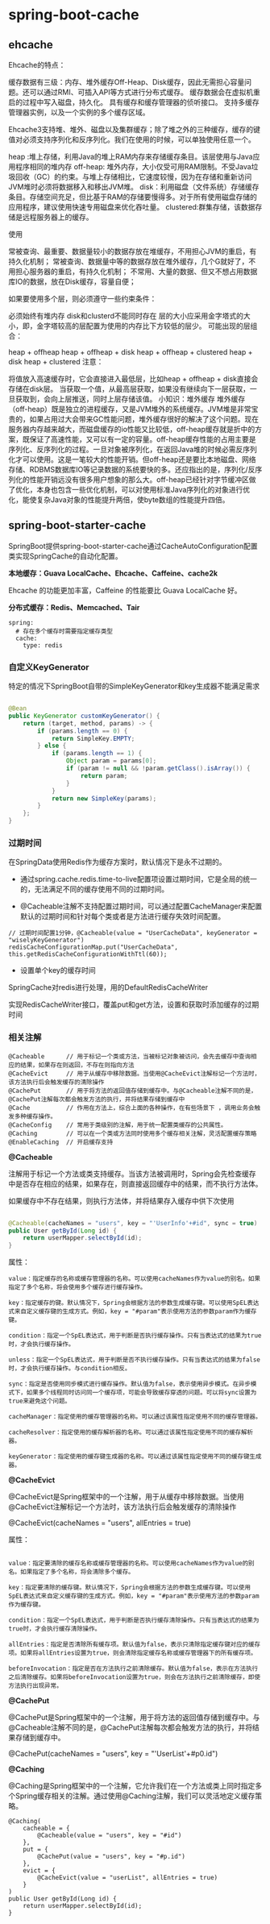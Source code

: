# spring-boot-cache

## ehcache

Ehcache的特点：

缓存数据有三级：内存、堆外缓存Off-Heap、Disk缓存，因此无需担心容量问题。还可以通过RMI、可插入API等方式进行分布式缓存。
缓存数据会在虚拟机重启的过程中写入磁盘，持久化。
具有缓存和缓存管理器的侦听接口。
支持多缓存管理器实例，以及一个实例的多个缓存区域。

Ehcache3支持堆、堆外、磁盘以及集群缓存；除了堆之外的三种缓存，缓存的键值对必须支持序列化和反序列化。我们在使用的时候，可以单独使用任意一个。

heap :堆上存储，利用Java的堆上RAM内存来存储缓存条目。该层使用与Java应用程序相同的堆内存
off-heap: 堆外内存，大小仅受可用RAM限制。不受Java垃圾回收（GC）的约束。与堆上存储相比，它速度较慢，因为在存储和重新访问JVM堆时必须将数据移入和移出JVM堆。
disk：利用磁盘（文件系统）存储缓存条目。存储空间充足，但比基于RAM的存储要慢得多。对于所有使用磁盘存储的应用程序，建议使用快速专用磁盘来优化吞吐量。
clustered:群集存储，该数据存储是远程服务器上的缓存。

使用

常被查询、最重要、数据量较小的数据存放在堆缓存，不用担心JVM的重启，有持久化机制；
常被查询、数据量中等的数据存放在堆外缓存，几个G就好了，不用担心服务器的重启，有持久化机制；
不常用、大量的数据、但又不想占用数据库IO的数据，放在Disk缓存，容量自便；

如果要使用多个层，则必须遵守一些约束条件：

必须始终有堆内存
disk和clusterd不能同时存在
层的大小应采用金字塔式的大小，即，金字塔较高的层配置为使用的内存比下方较低的层少。
可能出现的层组合：

heap + offheap
heap + offheap + disk
heap + offheap + clustered
heap + disk
heap + clustered
注意：

将值放入高速缓存时，它会直接进入最低层，比如heap + offheap + disk直接会存储在disk层。
当获取一个值，从最高层获取，如果没有继续向下一层获取，一旦获取到，会向上层推送，同时上层存储该值。
小知识：堆外缓存
堆外缓存（off-heap）既是独立的进程缓存，又是JVM堆外的系统缓存。JVM堆是非常宝贵的，如果占用过大会带来GC性能问题，堆外缓存很好的解决了这个问题。现在服务器内存越来越大，而磁盘缓存的io性能又比较低，off-heap缓存就是折中的方案，既保证了高速性能，又可以有一定的容量。off-heap缓存性能的占用主要是序列化、反序列化的过程。一旦对象被序列化，在返回Java堆的时候必需反序列化才可以使用。这是一笔较大的性能开销。但off-heap还是要比本地磁盘、网络存储、RDBMS数据库IO等记录数据的系统要快的多。还应指出的是，序列化/反序列化的性能开销远没有很多用户想象的那么大。off-heap已经针对字节缓冲区做了优化，本身也包含一些优化机制，可以对使用标准Java序列化的对象进行优化，能使复杂Java对象的性能提升两倍，使byte数组的性能提升四倍。

## spring-boot-starter-cache

SpringBoot提供spring-boot-starter-cache通过CacheAutoConfiguration配置类实现SpringCache的自动化配置。

**本地缓存：Guava LocalCache、Ehcache、Caffeine、cache2k**

Ehcache 的功能更加丰富，Caffeine 的性能要比 Guava LocalCache 好。

**分布式缓存：Redis、Memcached、Tair**

````
spring:
  # 存在多个缓存时需要指定缓存类型
  cache:
    type: redis
````

### 自定义KeyGenerator

特定的情况下SpringBoot自带的SimpleKeyGenerator和key生成器不能满足需求

````java

@Bean
public KeyGenerator customKeyGenerator() {
    return (target, method, params) -> {
        if (params.length == 0) {
            return SimpleKey.EMPTY;
        } else {
            if (params.length == 1) {
                Object param = params[0];
                if (param != null && !param.getClass().isArray()) {
                    return param;
                }
            }
            return new SimpleKey(params);
        }
    };
}
````

### 过期时间

在SpringData使用Redis作为缓存方案时，默认情况下是永不过期的。

- 通过spring.cache.redis.time-to-live配置项设置过期时间，它是全局的统一的，无法满足不同的缓存使用不同的过期时间。

- @Cacheable注解不支持配置过期时间，可以通过配置CacheManager来配置默认的过期时间和针对每个类或者是方法进行缓存失效时间配置。

````
// 过期时间配置1分钟，@Cacheable(value = "UserCacheData", keyGenerator = "wiselyKeyGenerator")
redisCacheConfigurationMap.put("UserCacheData", this.getRedisCacheConfigurationWithTtl(60));
````

- 设置单个key的缓存时间

SpringCache对redis进行处理，用的DefaultRedisCacheWriter

实现RedisCacheWriter接口，覆盖put和get方法，设置和获取时添加缓存的过期时间

### 相关注解

````
@Cacheable      // 用于标记一个类或方法，当被标记对象被访问，会先去缓存中查询相应的结果，如果存在则返回，不存在则指向方法
@CacheEvict     // 用于从缓存中移除数据。当使用@CacheEvict注解标记一个方法时，该方法执行后会触发缓存的清除操作
@CachePut       // 用于将方法的返回值存储到缓存中。与@Cacheable注解不同的是，@CachePut注解每次都会触发方法的执行，并将结果存储到缓存中
@Cache          // 作用在方法上，综合上面的各种操作，在有些场景下 ，调用业务会触发多种缓存操作。
@CacheConfig    // 常用于类级别的注解，用于统一配置类缓存的公共属性。
@Caching        // 可以在一个类或方法同时使用多个缓存相关注解，灵活配置缓存策略
@EnableCaching  // 开启缓存支持

````

**@Cacheable**

注解用于标记一个方法或类支持缓存。当该方法被调用时，Spring会先检查缓存中是否存在相应的结果，如果存在，则直接返回缓存中的结果，而不执行方法体。

如果缓存中不存在结果，则执行方法体，并将结果存入缓存中供下次使用

````java

@Cacheable(cacheNames = "users", key = "'UserInfo'+#id", sync = true)
public User getById(Long id) {
    return userMapper.selectById(id);
}
````

属性：

````
value：指定缓存的名称或缓存管理器的名称。可以使用cacheNames作为value的别名。如果指定了多个名称，将会使用多个缓存进行缓存操作。

key：指定缓存的键。默认情况下，Spring会根据方法的参数生成缓存键。可以使用SpEL表达式来自定义缓存键的生成方式。例如，key = "#param"表示使用方法的参数param作为缓存键。

condition：指定一个SpEL表达式，用于判断是否执行缓存操作。只有当表达式的结果为true时，才会执行缓存操作。

unless：指定一个SpEL表达式，用于判断是否不执行缓存操作。只有当表达式的结果为false时，才会执行缓存操作。与condition相反。

sync：指定是否使用同步模式进行缓存操作。默认值为false，表示使用异步模式。在异步模式下，如果多个线程同时访问同一个缓存项，可能会导致缓存穿透的问题。可以将sync设置为true来避免这个问题。

cacheManager：指定使用的缓存管理器的名称。可以通过该属性指定使用不同的缓存管理器。

cacheResolver：指定使用的缓存解析器的名称。可以通过该属性指定使用不同的缓存解析器。

keyGenerator：指定使用的缓存键生成器的名称。可以通过该属性指定使用不同的缓存键生成器。
````

**@CacheEvict**

@CacheEvict是Spring框架中的一个注解，用于从缓存中移除数据。当使用@CacheEvict注解标记一个方法时，该方法执行后会触发缓存的清除操作

@CacheEvict(cacheNames = "users", allEntries = true)

属性：

````

value：指定要清除的缓存名称或缓存管理器的名称。可以使用cacheNames作为value的别名。如果指定了多个名称，将会清除多个缓存。

key：指定要清除的缓存键。默认情况下，Spring会根据方法的参数生成缓存键。可以使用SpEL表达式来自定义缓存键的生成方式。例如，key = "#param"表示使用方法的参数param作为缓存键。

condition：指定一个SpEL表达式，用于判断是否执行缓存清除操作。只有当表达式的结果为true时，才会执行缓存清除操作。

allEntries：指定是否清除所有缓存项。默认值为false，表示只清除指定缓存键对应的缓存项。如果将allEntries设置为true，则会清除指定缓存名称或缓存管理器下的所有缓存项。

beforeInvocation：指定是否在方法执行之前清除缓存。默认值为false，表示在方法执行之后清除缓存。如果将beforeInvocation设置为true，则会在方法执行之前清除缓存，即使方法执行出现异常。
````

**@CachePut**

@CachePut是Spring框架中的一个注解，用于将方法的返回值存储到缓存中。与@Cacheable注解不同的是，@CachePut注解每次都会触发方法的执行，并将结果存储到缓存中。

@CachePut(cacheNames = "users", key = "'UserList'+#p0.id")

**@Caching**

@Caching是Spring框架中的一个注解，它允许我们在一个方法或类上同时指定多个Spring缓存相关的注解。通过使用@Caching注解，我们可以灵活地定义缓存策略。

````
@Caching(
    cacheable = {
        @Cacheable(value = "users", key = "#id")
    },
    put = {
        @CachePut(value = "users", key = "#p.id")
    },
    evict = {
        @CacheEvict(value = "userList", allEntries = true)
    }
)
public User getById(Long id) {
    return userMapper.selectById(id);
}
````
